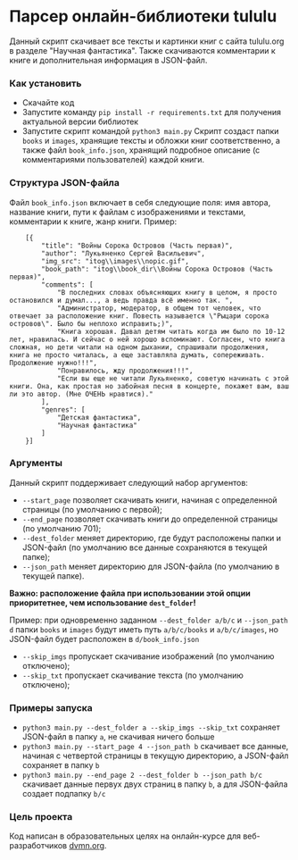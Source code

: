 # Парсер онлайн-библиотеки tululu
Данный скрипт скачивает все тексты и картинки книг с сайта tululu.org в разделе "Научная фантастика". 
Также скачиваются комментарии к книге и дополнительная информация в JSON-файл.
### Как установить
* Скачайте код
* Запустите команду `pip install -r requirements.txt` для получения актуальной версии библиотек
* Запустите скрипт командой `python3 main.py`
Скрипт создаст папки `books` и `images`, хранящие тексты и обложки книг соответственно, а также файл `book_info.json`, хранящий подробное описание (с комментариями пользователей) каждой книги.
### Структура JSON-файла
Файл `book_info.json` включает в себя следующие поля: имя автора, название книги, пути к файлам с изображениями и текстами, комментарии к книге, жанр книги.
Пример:
```
    [{
        "title": "Войны Сорока Островов (Часть первая)",
        "author": "Лукьяненко Сергей Васильевич",
        "img_src": "itog\\images\\nopic.gif",
        "book_path": "itog\\book_dir\\Войны Сорока Островов (Часть первая)",
        "comments": [
            "В последних словах объясняющих книгу в целом, я просто остановился и думал..., а ведь правда всё именно так. ",
            "Администратор, модератор, в общем тот человек, что отвечает за расположение книг. Повесть называется \"Рыцари сорока островов\". Было бы неплохо исправить;)",
            "Книга хорошая. Давал детям читать когда им было по 10-12 лет, нравилась. И сейчас о ней хорошо вспоминают. Согласен, что книга сложная, но дети читали на одном дыхании, спрашивали продолжения, книга не просто читалась, а еще заставляла думать, сопереживать. Продолжение нужно!!!",
            "Понравилось, жду продолжения!!!",
            "Если вы еще не читали Лукьяненко, советую начинать с этой книги. Она, как простая но забойная песня в концерте, покажет вам, ваш ли это автор. (Мне ОЧЕНЬ нравтися)."
        ],
        "genres": [
            "Детская фантастика",
            "Научная фантастика"
        ]
    }]
```
### Аргументы
Данный скрипт поддерживает следующий набор аргументов:
* `--start_page` позволяет скачивать книги, начиная с определенной страницы (по умолчанию с первой);
* `--end_page` позволяет скачивать книги до определенной страницы (по умолчанию 701);
* `--dest_folder` меняет директорию, где будут расположены папки и JSON-файл (по умолчанию все данные сохраняются в текущей папке);
* `--json_path` меняет директорию для JSON-файла (по умолчанию в текущей папке). 

<b>Важно: расположение файла при использовании этой опции приоритетнее, чем использование `dest_folder`!</b>

Пример: при одновременно заданном `--dest_folder a/b/c` и `--json_path d` папки `books` и `images` будут иметь путь `a/b/c/books` и `a/b/c/images`, но JSON-файл будет расположен в `d/book_info.json`
* `--skip_imgs` пропускает скачивание изображений (по умолчанию отключено);
* `--skip_txt` пропускает скачивание текста (по умолчанию отключено);

### Примеры запуска

* `python3 main.py --dest_folder a --skip_imgs --skip_txt` сохраняет JSON-файл в папку `a`, не скачивая ничего больше
* `python3 main.py --start_page 4 --json_path b` скачивает все данные, начиная с четвертой страницы в текущую директорию, а JSON-файл сохраняет в папку `b`
* `python3 main.py --end_page 2 --dest_folder b --json_path b/c` скачивает данные первух двух страниц в папку `b`, а для JSON-файла создает подпапку `b/c`

### Цель проекта

Код написан в образовательных целях на онлайн-курсе для веб-разработчиков [dvmn.org](https://dvmn.org/).
